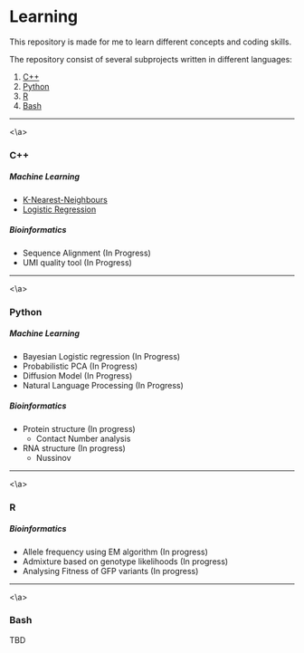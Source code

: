# Learning

This repository is made for me to learn different concepts and coding skills.

The repository consist of several subprojects written in different languages:

1. [C++](#c++)
2. [Python](#python)
3. [R](#r)
4. [Bash](#bash)



---

<a name="cpp"><\a>
### C++ 

##### Machine Learning

* [K-Nearest-Neighbours](C++/MachineLearning/KNN/)
* [Logistic Regression](C++/MachineLearning/LogisticRegression/)

##### Bioinformatics

* Sequence Alignment (In Progress)
* UMI quality tool (In Progress)

---

<a name="python"><\a>
### Python 

##### Machine Learning

* Bayesian Logistic regression (In Progress)
* Probabilistic PCA (In Progress)
* Diffusion Model (In Progress)
* Natural Language Processing (In Progress)

##### Bioinformatics

* Protein structure (In progress)
    * Contact Number analysis
* RNA structure (In progress)
    * Nussinov

---

<a name="r"><\a>
### R 

##### Bioinformatics

* Allele frequency using EM algorithm (In progress)
* Admixture based on genotype likelihoods (In progress)
* Analysing Fitness of GFP variants (In progress)

---

<a name="bash"><\a>
### Bash 

TBD

